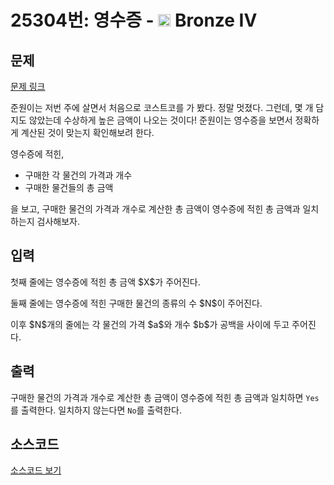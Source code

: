 # 25304번: 영수증 - <img src="https://static.solved.ac/tier_small/2.svg" style="height:20px" /> Bronze IV

<!-- performance -->

<!-- 문제 제출 후 깃허브에 푸시를 했을 때 제출한 코드의 성능이 입력될 공간입니다.-->

<!-- end -->

## 문제

[문제 링크](https://boj.kr/25304)


<p>준원이는 저번 주에 살면서 처음으로 코스트코를 가 봤다. 정말 멋졌다. 그런데, 몇 개 담지도 않았는데&nbsp;수상하게 높은&nbsp;금액이 나오는&nbsp;것이다!&nbsp;준원이는 영수증을 보면서 정확하게 계산된 것이 맞는지 확인해보려 한다.</p>

<p>영수증에 적힌,</p>

<ul>
<li>구매한 각 물건의 가격과 개수</li>
<li>구매한 물건들의 총 금액</li>
</ul>

<p>을 보고,&nbsp;구매한 물건의 가격과 개수로 계산한 총 금액이 영수증에 적힌&nbsp;총 금액과 일치하는지 검사해보자.</p>



## 입력


<p>첫째 줄에는 영수증에 적힌 총 금액 $X$가&nbsp;주어진다.</p>

<p>둘째 줄에는 영수증에 적힌 구매한 물건의 종류의 수 $N$이&nbsp;주어진다.</p>

<p>이후 $N$개의 줄에는 각 물건의 가격 $a$와&nbsp;개수 $b$가 공백을 사이에 두고 주어진다.</p>



## 출력


<p>구매한 물건의 가격과 개수로 계산한 총 금액이 영수증에 적힌&nbsp;총 금액과 일치하면 <code>Yes</code>를 출력한다. 일치하지 않는다면 <code>No</code>를 출력한다.</p>



## 소스코드

[소스코드 보기](Main.java)